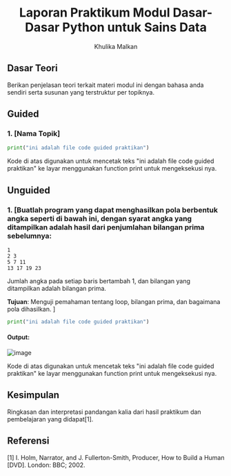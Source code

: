 # <h1 align="center">Laporan Praktikum Modul Dasar-Dasar Python untuk Sains Data</h1>
<p align="center">Khulika Malkan</p>

## Dasar Teori

Berikan penjelasan teori terkait materi modul ini dengan bahasa anda sendiri serta susunan yang terstruktur per topiknya.

## Guided 

### 1. [Nama Topik]

```python
print("ini adalah file code guided praktikan")
```
Kode di atas digunakan untuk mencetak teks "ini adalah file code guided praktikan" ke layar menggunakan function print untuk mengeksekusi nya.

## Unguided 

### 1. [Buatlah program yang dapat menghasilkan pola berbentuk angka seperti di bawah ini, dengan syarat angka yang ditampilkan adalah hasil dari penjumlahan bilangan prima sebelumnya:
```
1
2 3
5 7 11
13 17 19 23
```
Jumlah angka pada setiap baris bertambah 1, dan bilangan yang ditampilkan adalah bilangan prima.

**Tujuan**: Menguji pemahaman tentang loop, bilangan prima, dan bagaimana pola dihasilkan.
]

```python
print("ini adalah file code guided praktikan")
```
#### Output:
![image](https://github.com/user-attachments/assets/fc05c081-b447-4e91-a2fc-24f481d8a593)


Kode di atas digunakan untuk mencetak teks "ini adalah file code guided praktikan" ke layar menggunakan function print untuk mengeksekusi nya.

## Kesimpulan
Ringkasan dan interpretasi pandangan kalia dari hasil praktikum dan pembelajaran yang didapat[1].

## Referensi
[1] I. Holm, Narrator, and J. Fullerton-Smith, Producer, How to Build a Human [DVD]. London: BBC; 2002.
